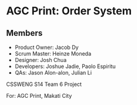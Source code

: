 # AGC Print: Order System

## Members
- Product Owner: Jacob Dy 
- Scrum Master: Heinze Moneda
- Designer: Josh Chua
- Developers: Joshue Jadie, Paolo Espiritu 
- QAs: Jason Alon-alon, Julian Li

CSSWENG S14 Team 6 Project

For: AGC Print, Makati City
